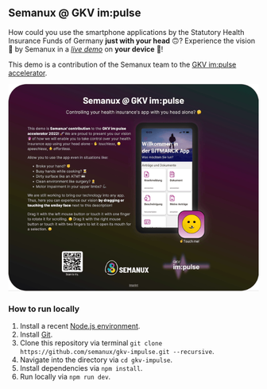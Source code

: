 ## Semanux @ GKV im:pulse

How could you use the smartphone applications by the Statutory Health Insurance Funds of Germany **just with your head** 🙃?
Experience the vision 🔮 by Semanux in a [_live demo_](https://gkv-impulse.semanux.com) on **your device** 📲!

This demo is a contribution of the Semanux team to the [GKV im:pulse accelerator](https://www.gkv-impulse.de).

![alt text](demo.gif)

### How to run locally

1. Install a recent [Node.js environment](https://nodejs.org).
1. Install [Git](https://git-scm.com/book/en/v2/Getting-Started-Installing-Git).
1. Clone this repository via terminal `git clone https://github.com/semanux/gkv-impulse.git --recursive`.
1. Navigate into the directory via `cd gkv-impulse`.
1. Install dependencies via `npm install`.
1. Run locally via `npm run dev`.
